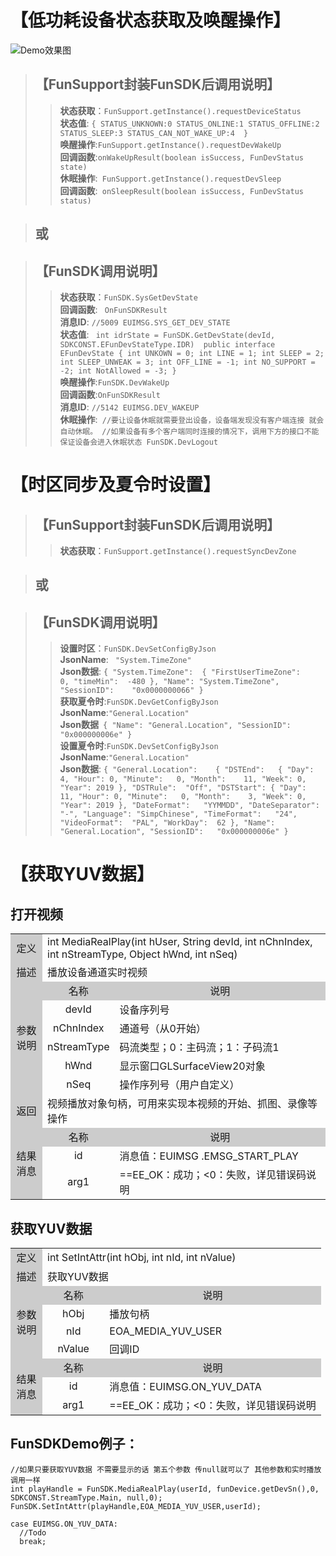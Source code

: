 # 【低功耗设备状态获取及唤醒操作】

![Demo效果图](https://gitlab.xmcloud.io/demo/FunSDKDemo_Android_Old2018/blob/master/wakeup.png)

> ## 【FunSupport封装FunSDK后调用说明】
>> **状态获取**：``` FunSupport.getInstance().requestDeviceStatus ``` <br>
 **状态值**: ```
    {
       STATUS_UNKNOWN:0
       STATUS_ONLINE:1
       STATUS_OFFLINE:2
       STATUS_SLEEP:3
       STATUS_CAN_NOT_WAKE_UP:4 
    }
	       ``` <br>
**唤醒操作**:``` FunSupport.getInstance().requestDevWakeUp ``` <br>
**回调函数**:``` onWakeUpResult(boolean isSuccess, FunDevStatus state) ``` <br>
**休眠操作**:``` FunSupport.getInstance().requestDevSleep``` <br>
**回调函数**:``` onSleepResult(boolean isSuccess, FunDevStatus status)``` <br>

> ## 或

> ## 【FunSDK调用说明】
>> **状态获取**：``` FunSDK.SysGetDevState ``` <br>
**回调函数**: ``` OnFunSDKResult``` <br>
**消息ID**: ```
    //5009
    EUIMSG.SYS_GET_DEV_STATE
    ``` <br>
**状态值**: 
    ``` 
    int idrState = FunSDK.GetDevState(devId, SDKCONST.EFunDevStateType.IDR) 
    public interface EFunDevState {
        int UNKOWN = 0;
        int LINE = 1;
        int SLEEP = 2;
        int SLEEP_UNWEAK = 3;
        int OFF_LINE = -1;
        int NO_SUPPORT = -2;
        int NotAllowed = -3;
    }
    ``` <br>
**唤醒操作**:``` FunSDK.DevWakeUp ``` <br>
**回调函数**:``` OnFunSDKResult ``` <br>
**消息ID**: ```
    //5142
    EUIMSG.DEV_WAKEUP
    ``` <br>
**休眠操作**:``` 
    //要让设备休眠就需要登出设备，设备端发现没有客户端连接 就会自动休眠。
    //如果设备有多个客户端同时连接的情况下，调用下方的接口不能保证设备会进入休眠状态
    FunSDK.DevLogout 
    ``` <br>
    

# 【时区同步及夏令时设置】


> ## 【FunSupport封装FunSDK后调用说明】
>> **状态获取**：``` FunSupport.getInstance().requestSyncDevZone ``` <br>

> ## 或

> ## 【FunSDK调用说明】
>> **设置时区**：``` FunSDK.DevSetConfigByJson ``` <br>
**JsonName**: ``` "System.TimeZone"``` <br>
**Json数据**: ```
    {
       	"System.TimeZone":	{
       		"FirstUserTimeZone":	0,
       		"timeMin":	-480
       	},
       	"Name":	"System.TimeZone",
       	"SessionID":	"0x0000000066"
   }
    ``` <br>
>> **获取夏令时**:```FunSDK.DevGetConfigByJson ```<br>
**JsonName**:``` "General.Location" ``` <br>
**Json数据**``` 
    {
   	"Name":	"General.Location",
   	"SessionID":	"0x000000006e"
   }
    ``` <br>
>> **设置夏令时**:``` FunSDK.DevSetConfigByJson ``` <br>
**JsonName**:``` "General.Location" ``` <br>
**Json数据**: ```
    {
     "General.Location":	{
     	"DSTEnd":	{
     		"Day":	4,
     		"Hour":	0,
     		"Minute":	0,
     		"Month":	11,
     		"Week":	0,
     		"Year":	2019
     	},
     	"DSTRule":	"Off",
     	"DSTStart":	{
     		"Day":	11,
     		"Hour":	0,
     		"Minute":	0,
     		"Month":	3,
     		"Week":	0,
     		"Year":	2019
     	},
     	"DateFormat":	"YYMMDD",
     	"DateSeparator":	"-",
     	"Language":	"SimpChinese",
     	"TimeFormat":	"24",
     	"VideoFormat":	"PAL",
     	"WorkDay":	62
     },
     "Name":	"General.Location",
     "SessionID":	"0x000000006e"
    }
    ``` <br>

# 【获取YUV数据】
## 打开视频

<table >
<tr><td style="background-color:#ccc;text-align:center;width:35px;">定义</td><td colspan="2">int MediaRealPlay(int hUser, String devId, int  nChnIndex, int  nStreamType, Object hWnd, int  nSeq)</td></tr>
<tr><td style="background-color:#ccc;text-align:center">描述</td><td colspan="2">播放设备通道实时视频</td></tr>
<tr><td rowspan="6" style="background-color:#ccc;text-align:center">参数说明</td><td style="background-color:#ccc;text-align:center;width:20%;">名称</td><td style="background-color:#ccc;text-align:center">说明</td></tr>
<tr><td style="text-align:center">devId</td><td>设备序列号</td></tr>
<tr><td style="text-align:center">nChnIndex</td>
<td>通道号（从0开始）</td></tr>
<tr><td style="text-align:center">nStreamType</td>
<td>码流类型；0：主码流；1：子码流1</td></tr>
<tr><td style="text-align:center">hWnd</td>
<td>显示窗口GLSurfaceView20对象</td></tr>
<tr><td style="text-align:center">nSeq</td>
<td>操作序列号（用户自定义）</td></tr>
<tr><td style="background-color:#ccc;text-align:center">返回</td>
<td colspan="2">视频播放对象句柄，可用来实现本视频的开始、抓图、录像等操作</td></tr>
<tr><td rowspan="3" style="background-color:#ccc;text-align:center">结果消息
</td><td style="background-color:#ccc;text-align:center;width:20%;">名称</td><td style="background-color:#ccc;text-align:center;">说明
</td></tr>
<tr><td style="text-align:center">id</td>
<td>消息值：EUIMSG   .EMSG_START_PLAY</td></tr>
<tr><td style="text-align:center">arg1
</td><td>==EE_OK：成功；<0：失败，详见错误码说明</td></tr>
</table>

## 获取YUV数据
<table >
<tr><td style="background-color:#ccc;text-align:center;width:35px;">定义</td><td colspan="2">int SetIntAttr(int hObj, int nId, int nValue)</td></tr>
<tr><td style="background-color:#ccc;text-align:center">描述</td><td colspan="2">获取YUV数据</td></tr>
<tr><td rowspan="4" style="background-color:#ccc;text-align:center">参数说明</td><td style="background-color:#ccc;text-align:center;width:20%;">名称</td><td style="background-color:#ccc;text-align:center">说明</td></tr>
<tr><td style="text-align:center">hObj</td><td>播放句柄</td></tr>
<tr><td style="text-align:center">nId</td>
<td>EOA_MEDIA_YUV_USER</td></tr>
<tr><td style="text-align:center">nValue</td>
<td>回调ID</td></tr>
<tr><td rowspan="3" style="background-color:#ccc;text-align:center">结果消息
</td><td style="background-color:#ccc;text-align:center;width:20%;">名称</td><td style="background-color:#ccc;text-align:center;">说明
</td></tr>
<tr><td style="text-align:center">id</td>
<td>消息值：EUIMSG.ON_YUV_DATA</td></tr>
<tr><td style="text-align:center">arg1
</td><td>==EE_OK：成功；<0：失败，详见错误码说明</td></tr>
</table>


## FunSDKDemo例子：
```
//如果只要获取YUV数据 不需要显示的话 第五个参数 传null就可以了 其他参数和实时播放调用一样
int playHandle = FunSDK.MediaRealPlay(userId, funDevice.getDevSn(),0, SDKCONST.StreamType.Main, null,0);
FunSDK.SetIntAttr(playHandle,EOA_MEDIA_YUV_USER,userId);
```

```
case EUIMSG.ON_YUV_DATA:
  //Todo         
  break;
```
